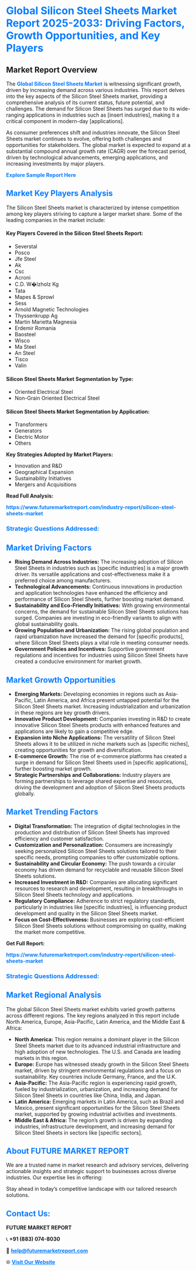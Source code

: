 <h1 style="color: #007BFF;">Global Silicon Steel Sheets Market Report 2025-2033: Driving Factors, Growth Opportunities, and Key Players</h1>

<section id="overview">
<h2>Market Report Overview</h2>
<p>The <a href="https://www.futuremarketreport.com/industry-report/silicon-steel-sheets-market" style="color: #007BFF; text-decoration: none;"><strong>Global Silicon Steel Sheets Market</strong></a> is witnessing significant growth, driven by increasing demand across various industries. This report delves into the key aspects of the Silicon Steel Sheets market, providing a comprehensive analysis of its current status, future potential, and challenges. The demand for Silicon Steel Sheets has surged due to its wide-ranging applications in industries such as [insert industries], making it a critical component in modern-day [applications].</p>
<p>As consumer preferences shift and industries innovate, the Silicon Steel Sheets market continues to evolve, offering both challenges and opportunities for stakeholders. The global market is expected to expand at a substantial compound annual growth rate (CAGR) over the forecast period, driven by technological advancements, emerging applications, and increasing investments by major players.</p>
</section>

<section id="overview">
<p><a href="https://www.futuremarketreport.com/request-sample/reportId=30557" style="color: #007BFF; text-decoration: none;"><strong>Explore Sample Report Here</strong></a></p>
</section>

<section id="key-players">
<h2 style="color: #007BFF;">Market Key Players Analysis</h2>
<p>The Silicon Steel Sheets market is characterized by intense competition among key players striving to capture a larger market share. Some of the leading companies in the market include:</p>
<h4>Key Players Covered in the Silicon Steel Sheets Report:</h4>
<ul><li>Severstal</li><li>Posco</li><li>Jfe Steel</li><li>Ak</li><li>Csc</li><li>Acroni</li><li>C.D. W�lzholz Kg</li><li>Tata</li><li>Mapes &amp; Sprowl</li><li>Sess</li><li>Arnold Magnetic Technologies</li><li>Thyssenkrupp Ag</li><li>Martin Marietta Magnesia</li><li>Erdemir Romania</li><li>Baosteel</li><li>Wisco</li><li>Ma Steel</li><li>An Steel</li><li>Tisco</li><li>Valin</li></ul>
<h4>Silicon Steel Sheets Market Segmentation by Type:</h4>
<ul><li>Oriented Electrical Steel</li><li>Non-Grain Oriented Electrical Steel</li></ul>

<h4>Silicon Steel Sheets Market Segmentation by Application:</h4>
<ul><li>Transformers</li><li>Generators</li><li>Electric Motor</li><li>Others</li></ul>
<p><strong>Key Strategies Adopted by Market Players:</strong></p>
<ul>
<li>Innovation and R&D</li>
<li>Geographical Expansion</li>
<li>Sustainability Initiatives</li>
<li>Mergers and Acquisitions</li>
</ul>
</section>

<section>
<p><strong>Read Full Analysis: </strong></p><a href="https://www.futuremarketreport.com/industry-report/silicon-steel-sheets-market" style="color: #007BFF; text-decoration: none;"><strong>https://www.futuremarketreport.com/industry-report/silicon-steel-sheets-market</strong></a>
<h3 style="color: #007BFF;">Strategic Questions Addressed:</h3>
</section>

<section id="driving-factors">
<h2 style="color: #007BFF;">Market Driving Factors</h2>
<ul>
<li><strong>Rising Demand Across Industries:</strong> The increasing adoption of Silicon Steel Sheets in industries such as [specific industries] is a major growth driver. Its versatile applications and cost-effectiveness make it a preferred choice among manufacturers.</li>
<li><strong>Technological Advancements:</strong> Continuous innovations in production and application technologies have enhanced the efficiency and performance of Silicon Steel Sheets, further boosting market demand.</li>
<li><strong>Sustainability and Eco-Friendly Initiatives:</strong> With growing environmental concerns, the demand for sustainable Silicon Steel Sheets solutions has surged. Companies are investing in eco-friendly variants to align with global sustainability goals.</li>
<li><strong>Growing Population and Urbanization:</strong> The rising global population and rapid urbanization have increased the demand for [specific products], where Silicon Steel Sheets plays a vital role in meeting consumer needs.</li>
<li><strong>Government Policies and Incentives:</strong> Supportive government regulations and incentives for industries using Silicon Steel Sheets have created a conducive environment for market growth.</li>
</ul>
</section>

<section id="growth-opportunities">
<h2 style="color: #007BFF;">Market Growth Opportunities</h2>
<ul>
<li><strong>Emerging Markets:</strong> Developing economies in regions such as Asia-Pacific, Latin America, and Africa present untapped potential for the Silicon Steel Sheets market. Increasing industrialization and urbanization in these regions are key growth drivers.</li>
<li><strong>Innovative Product Development:</strong> Companies investing in R&D to create innovative Silicon Steel Sheets products with enhanced features and applications are likely to gain a competitive edge.</li>
<li><strong>Expansion into Niche Applications:</strong> The versatility of Silicon Steel Sheets allows it to be utilized in niche markets such as [specific niches], creating opportunities for growth and diversification.</li>
<li><strong>E-commerce Growth:</strong> The rise of e-commerce platforms has created a surge in demand for Silicon Steel Sheets used in [specific applications], further boosting market growth.</li>
<li><strong>Strategic Partnerships and Collaborations:</strong> Industry players are forming partnerships to leverage shared expertise and resources, driving the development and adoption of Silicon Steel Sheets products globally.</li>
</ul>
</section>

<section id="trending-factors">
<h2 style="color: #007BFF;">Market Trending Factors</h2>
<ul>
<li><strong>Digital Transformation:</strong> The integration of digital technologies in the production and distribution of Silicon Steel Sheets has improved efficiency and customer satisfaction.</li>
<li><strong>Customization and Personalization:</strong> Consumers are increasingly seeking personalized Silicon Steel Sheets solutions tailored to their specific needs, prompting companies to offer customizable options.</li>
<li><strong>Sustainability and Circular Economy:</strong> The push towards a circular economy has driven demand for recyclable and reusable Silicon Steel Sheets solutions.</li>
<li><strong>Increased Investment in R&D:</strong> Companies are allocating significant resources to research and development, resulting in breakthroughs in Silicon Steel Sheets technology and applications.</li>
<li><strong>Regulatory Compliance:</strong> Adherence to strict regulatory standards, particularly in industries like [specific industries], is influencing product development and quality in the Silicon Steel Sheets market.</li>
<li><strong>Focus on Cost-Effectiveness:</strong> Businesses are exploring cost-efficient Silicon Steel Sheets solutions without compromising on quality, making the market more competitive.</li>
</ul>
</section>

<section>
<p><strong>Get Full Report: </strong></p><a href="https://www.futuremarketreport.com/industry-report/silicon-steel-sheets-market" style="color: #007BFF; text-decoration: none;"><strong>https://www.futuremarketreport.com/industry-report/silicon-steel-sheets-market</strong></a>
<h3 style="color: #007BFF;">Strategic Questions Addressed:</h3>
</section>


<section id="regional-analysis">
<h2 style="color: #007BFF;">Market Regional Analysis</h2>
<p>The global Silicon Steel Sheets market exhibits varied growth patterns across different regions. The key regions analyzed in this report include North America, Europe, Asia-Pacific, Latin America, and the Middle East & Africa:</p>
<ul>
<li><strong>North America:</strong> This region remains a dominant player in the Silicon Steel Sheets market due to its advanced industrial infrastructure and high adoption of new technologies. The U.S. and Canada are leading markets in this region.</li>
<li><strong>Europe:</strong> Europe has witnessed steady growth in the Silicon Steel Sheets market, driven by stringent environmental regulations and a focus on sustainability. Key countries include Germany, France, and the U.K.</li>
<li><strong>Asia-Pacific:</strong> The Asia-Pacific region is experiencing rapid growth, fueled by industrialization, urbanization, and increasing demand for Silicon Steel Sheets in countries like China, India, and Japan.</li>
<li><strong>Latin America:</strong> Emerging markets in Latin America, such as Brazil and Mexico, present significant opportunities for the Silicon Steel Sheets market, supported by growing industrial activities and investments.</li>
<li><strong>Middle East & Africa:</strong> The region’s growth is driven by expanding industries, infrastructure development, and increasing demand for Silicon Steel Sheets in sectors like [specific sectors].</li>
</ul>
</section>

<footer>
<h2 style="color: #007BFF;">About FUTURE MARKET REPORT</h2>
<p>We are a trusted name in market research and advisory services, delivering actionable insights and strategic support to businesses across diverse industries. Our expertise lies in offering:</p>

<p>Stay ahead in today’s competitive landscape with our tailored research solutions.</p>

<h2 style="color: #007BFF;">Contact Us:</h2>
<p><strong>FUTURE MARKET REPORT</strong></p>
<p>📞 <strong>+91 (883) 074-8030</strong></p>
<p>📧 <strong><a href="mailto:help@futuremarketreport.com" style="color: #007BFF;">help@futuremarketreport.com</a></strong></p>
<p>🌐 <strong><a href="https://www.futuremarketreport.com/" style="color: #007BFF;">Visit Our Website</a></strong></p>
</footer>